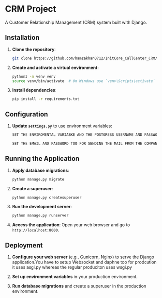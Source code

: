 # CRM Project

A Customer Relationship Management (CRM) system built with Django.

## Installation

1. **Clone the repository**:
    ```bash
    git clone https://github.com/hamzakhan0712/InitCore_CallCenter_CRM/
    ```

2. **Create and activate a virtual environment**:
    ```bash
    python3 -m venv venv
    source venv/bin/activate  # On Windows use `venv\Scripts\activate`
    ```

3. **Install dependencies**:
    ```bash
    pip install -r requirements.txt
    ```

## Configuration

1. **Update `settings.py`** to use environment variables:
    ```python
    SET THE ENVIROMENTAL VARIABKE AND THE POSTGRESS USERNAME AND PASSWORD 

    SET THE EMAIL AND PASSWORD TOO FOR SENDING THE MAIL FROM THE COMPANY SIDE


    ```

## Running the Application

1. **Apply database migrations**:
    ```bash
    python manage.py migrate
    ```

2. **Create a superuser**:
    ```bash
    python manage.py createsuperuser
    ```

3. **Run the development server**:
    ```bash
    python manage.py runserver
    ```

4. **Access the application**:
    Open your web browser and go to `http://localhost:8000`.

## Deployment

1. **Configure your web server** (e.g., Gunicorn, Nginx) to serve the Django application.You have to setup Websocket and daphne too for prodcution it uses asgi.py whereas the regular produciton uses wsgi.py

2. **Set up environment variables** in your production environment.

3. **Run database migrations** and create a superuser in the production environment.

